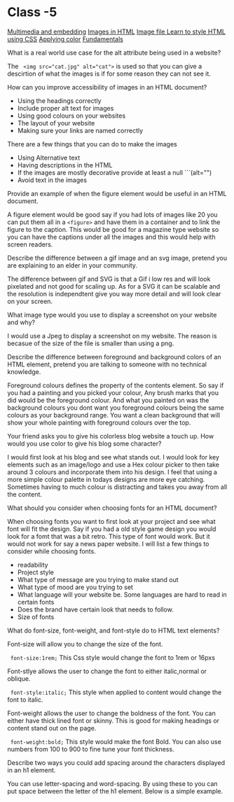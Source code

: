 # Class -5 

[Multimedia and embedding](https://developer.mozilla.org/en-US/docs/Learn/HTML/Multimedia_and_embedding)
[Images in HTML](https://developer.mozilla.org/en-US/docs/Web/Media/Formats/Image_types)
[Image file ](https://developer.mozilla.org/en-US/docs/Web/Media/Formats/Image_types)
[Learn to style HTML using CSS](https://developer.mozilla.org/en-US/docs/Learn/CSS)
[Applying color](https://developer.mozilla.org/en-US/docs/Web/CSS/CSS_Colors/Applying_color)
[Fundamentals](https://developer.mozilla.org/en-US/docs/Learn/CSS/Styling_text/Fundamentals)



What is a real world use case for the alt attribute being used in a website?

  The ``` <img src="cat.jpg" alt="cat">``` is used so that you can give a descirtion of what the images is if for some reason they can not see it. 



How can you improve accessibility of images in an HTML document?

- Using the headings correctly 
- Include proper alt text for images 
- Using good colours on your websites
- The layout of your website
- Making sure your links are named correctly 


There are a few things that you can do to make the images 

- Using Alternative text 
- Having descriptions in the HTML 
- If the images are mostly decorative provide at least a null ```(alt="")
- Avoid text in the images 

Provide an example of when the figure element would be useful in an HTML document.

A figure element would be good say if you had lots of images like 20 you can put them all in a ```<figure>``` and have them in a container and to link the figure to the caption. This would be good for a magazine type website so you can have the captions under all the images and this would help with screen readers.


Describe the difference between a gif image and an svg image, pretend you are explaining to an elder in your community.

The difference between gif and SVG is that a Gif i low res and will look pixelated and not good for scaling up. As for a SVG it can be scalable and the resolution is independtent give you way more detail and will look clear on your screen. 


What image type would you use to display a screenshot on your website and why?

I would use a Jpeg to display a screenshot on my website. The reason is becasue of the size of the file is smaller than using a png. 



Describe the difference between foreground and background colors of an HTML element, pretend you are talking to someone with no technical knowledge.

Foreground colours defines the property of the contents element. So say if you had a painting and you picked your colour, Any brush marks that you did would be the foreground colour. And what you painted on was the background colours you dont want you foreground colours being the same colours as your background range. You want a clean background that will show your whole painting with foreground colours over the top.


Your friend asks you to give his colorless blog website a touch up. How would you use color to give his blog some character?

I would first look at his blog and see what stands out. I would look for key elements such as an image/logo and use a Hex colour picker to then take around 3 colours and incorporate them into his design. I feel that using a more simple colour palette in todays designs are more eye catching. Sometimes having to much colour is distracting and takes you away from all the content.


What should you consider when choosing fonts for an HTML document?

When choosing fonts you want to first look at your project and see what font will fit the design. Say if you had a old style game design you would look for a fomt that was a bit retro. This type of font would work. But it would not work for say a news paper website. I will list a few things to consider while choosing fonts.

- readability 
- Project style 
- What type of message are you trying to make stand out 
- What type of mood are you trying to set
- What language will your website be. Some languages are hard to read in certain fonts
- Does the brand have certain look that needs to follow. 
- Size of fonts 


What do font-size, font-weight, and font-style do to HTML text elements?

Font-size will allow you to change the size of the font. 

``` font-size:1rem;``` This Css style would change the font to 1rem or 16pxs 

Font-stlye allows the user to change the font to either italic,normal or oblique. 

``` font-style:italic;``` This style when applied to content would change the font to italic. 

Font-weight allows the user to change the boldness of the font. You can either have thick lined font or skinny. This is good for making headings or content stand out on the page.

``` font-weight:bold;``` This style would make the font Bold. You can also use numbers from 100 to 900 to fine tune your font thickness. 

Describe two ways you could add spacing around the characters displayed in an h1 element.

You can use letter-spacing and word-spacing. By using these to you can put space between the letter of the h1 element. Below is a simple example. 
